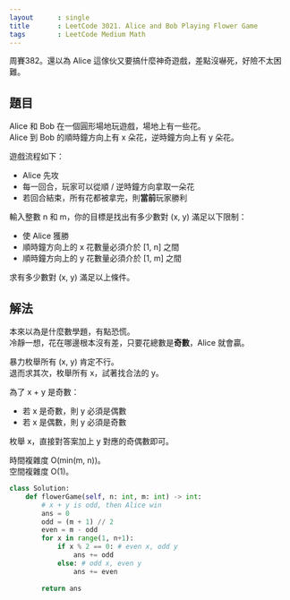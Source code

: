 ```yaml
---
layout      : single
title       : LeetCode 3021. Alice and Bob Playing Flower Game
tags        : LeetCode Medium Math
---
```

周賽382。還以為 Alice 這傢伙又要搞什麼神奇遊戲，差點沒嚇死，好險不太困難。  

## 題目

Alice 和 Bob 在一個圓形場地玩遊戲，場地上有一些花。  
Alice 到 Bob 的順時鐘方向上有 x 朵花，逆時鐘方向上有 y 朵花。  

遊戲流程如下：  

- Alice 先攻  
- 每一回合，玩家可以從順 / 逆時鐘方向拿取一朵花  
- 若回合結束，所有花都被拿完，則**當前**玩家勝利  

輸入整數 n 和 m，你的目標是找出有多少數對 (x, y) 滿足以下限制：  

- 使 Alice 獲勝  
- 順時鐘方向上的 x 花數量必須介於 [1, n] 之間  
- 順時鐘方向上的 y 花數量必須介於 [1, m] 之間  

求有多少數對 (x, y) 滿足以上條件。  

## 解法

本來以為是什麼數學題，有點恐慌。  
冷靜一想，花在哪邊根本沒有差，只要花總數是**奇數**，Alice 就會贏。  

暴力枚舉所有 (x, y) 肯定不行。  
退而求其次，枚舉所有 x，試著找合法的 y。  

為了 x + y 是奇數：  

- 若 x 是奇數，則 y 必須是偶數  
- 若 x 是偶數，則 y 必須是奇數  

枚舉 x，直接對答案加上 y 對應的奇偶數即可。  

時間複雜度 O(min(m, n))。  
空間複雜度 O(1)。  

```python
class Solution:
    def flowerGame(self, n: int, m: int) -> int:
        # x + y is odd, then Alice win
        ans = 0
        odd = (m + 1) // 2
        even = m - odd
        for x in range(1, n+1):
            if x % 2 == 0: # even x, odd y
                ans += odd
            else: # odd x, even y
                ans += even
                
        return ans
```
